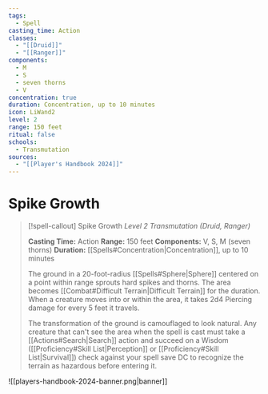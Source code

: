 ```yaml
---
tags:
  - Spell
casting_time: Action
classes:
  - "[[Druid]]"
  - "[[Ranger]]"
components:
  - M
  - S
  - seven thorns
  - V
concentration: true
duration: Concentration, up to 10 minutes
icon: LiWand2
level: 2
range: 150 feet
ritual: false
schools:
  - Transmutation
sources:
  - "[[Player's Handbook 2024]]"
---
```


# Spike Growth

>[!spell-callout] Spike Growth
>_Level 2 Transmutation (Druid, Ranger)_
>
>**Casting Time:** Action
>**Range:** 150 feet
>**Components:** V, S, M (seven thorns)
>**Duration:** [[Spells#Concentration\|Concentration]], up to 10 minutes
>
>The ground in a 20-foot-radius [[Spells#Sphere\|Sphere]] centered on a point within range sprouts hard spikes and thorns. The area becomes [[Combat#Difficult Terrain\|Difficult Terrain]] for the duration. When a creature moves into or within the area, it takes 2d4 Piercing damage for every 5 feet it travels.
>
>The transformation of the ground is camouflaged to look natural. Any creature that can't see the area when the spell is cast must take a [[Actions#Search\|Search]] action and succeed on a Wisdom ([[Proficiency#Skill List\|Perception]] or [[Proficiency#Skill List\|Survival]]) check against your spell save DC to recognize the terrain as hazardous before entering it.


![[players-handbook-2024-banner.png|banner]]
